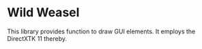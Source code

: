 # Wild Weasel

This library provides function to draw GUI elements. It employs the DirectXTK 11 thereby.

